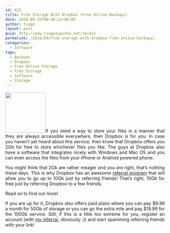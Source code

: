 ```yaml
---
id: 412
title: Free Storage With Dropbox (Free Online Backups)
date: 2010-09-15T00:40:21+00:00
author: tiago
layout: post
guid: http://www.tiagoespinha.net/?p=412
permalink: /2010/09/free-storage-with-dropbox-free-online-backups/
categories:
  - Software
tags:
  - Backups
  - Dropbox
  - Free Online Storage
  - Free Storage
  - Software
  - Storage
---
```

<p style="text-align: justify;">
  <a href="http://www.tiagoespinha.net/wp-content/uploads/2010/09/dropbox.png" rel="lightbox[412]" title="dropbox"><img class="alignleft size-full wp-image-413" title="dropbox" src="http://www.tiagoespinha.net/wp-content/uploads/2010/09/dropbox.png" alt="" width="127" height="127" /></a>If you need a way to store your files in a manner that they are always accessible everywhere, then Dropbox is for you. In case you haven&#8217;t yet heard about this service, then know that Dropbox offers you 2Gb for free to store whichever files you like. The guys at Dropbox also have a software that integrates nicely with Windows and Mac OS and you can even access the files from your iPhone or Android powered phone.
</p>

<p style="text-align: justify;">
  You might think that 2Gb are rather meager and you are right, that&#8217;s nothing these days. This is why Dropbox has an awesome <a href="http://www.dropbox.com/referrals/NTU5NzI4OQ" target="_blank">referral program</a> that will allow you to go up to 10Gb just by referring friends! That&#8217;s right, 10Gb for free just by referring Dropbox to a few friends.
</p>

<p style="text-align: justify;">
  Read on to find out more!
</p>

<p style="text-align: justify;">
  <!--more-->
</p>

<p style="text-align: justify;">
  If you are up for it, Dropbox also offers paid plans where you can pay $9.99 a month for 50Gb of storage or you can go the extra mile and pay $19.99 for the 100Gb service. Still, if this is a little too extreme for you, register an account (with <a href="http://www.dropbox.com/referrals/NTU5NzI4OQ" target="_blank">my referral</a>, obviously :)) and start spamming referring friends with your link!
</p>